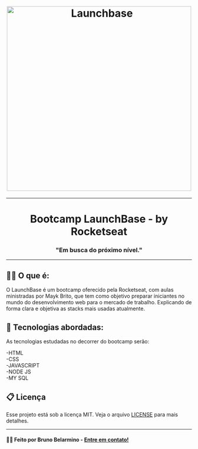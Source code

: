 <h1 align="center">
    <img alt="Launchbase" src="https://storage.googleapis.com/golden-wind/bootcamp-launchbase/logo.png" width="500px" />
</h1>

<hr>
<h1 align="center">
  Bootcamp LaunchBase - by Rocketseat
</h1>
<h3 align="center"> "Em busca do próximo nível."</h3>
<hr>

## 🙇‍♂️ O que é:

O LaunchBase é um bootcamp oferecido pela Rocketseat, com aulas ministradas por Mayk Brito, que tem como objetivo preparar iniciantes no mundo do desenvolvimento web para o mercado de trabalho. Explicando de forma clara e objetiva as stacks mais usadas atualmente.

## 🔧 Tecnologias abordadas:

As tecnologias estudadas no decorrer do bootcamp serão:

-HTML<br>
-CSS<br>
-JAVASCRIPT<br>
-NODE JS<br>
-MY SQL <br>


## 📋 Licença

Esse projeto está sob a licença MIT. Veja o arquivo [LICENSE](../LICENSE) para mais detalhes.

<hr>



#### 🙋‍♂️ Feito por Bruno Belarmino - [Entre em contato!](https://www.linkedin.com/in/bruno-belarmino-nog/)
